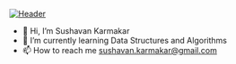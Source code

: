[![Header](https://raw.githubusercontent.com/MartinHeinz/<OWNER>/<OWNER>/readme_header.png "Header")](https://some-url.dev/)


- 👋 Hi, I’m Sushavan Karmakar
- 🌱 I’m currently learning Data Structures and Algorithms
- 📫 How to reach me sushavan.karmakar@gmail.com

